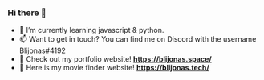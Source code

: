 ### Hi there 👋

- 🌱 I’m currently learning javascript & python.
- 📫 Want to get in touch? You can find me on Discord with the username Blijonas#4192
- 📄 Check out my portfolio website! **https://blijonas.space/**
- 🎥 Here is my movie finder website! **https://blijonas.tech/**

<!--
**Balionelis/Balionelis** is a ✨ _special_ ✨ repository because its `README.md` (this file) appears on your GitHub profile.

Here are some ideas to get you started:

- 🔭 I’m currently working on ...
- 🌱 I’m currently learning ...
- 👯 I’m looking to collaborate on ...
- 🤔 I’m looking for help with ...
- 💬 Ask me about ...
- 📫 How to reach me: ...
- 😄 Pronouns: ...
- ⚡ Fun fact: ...
-->

